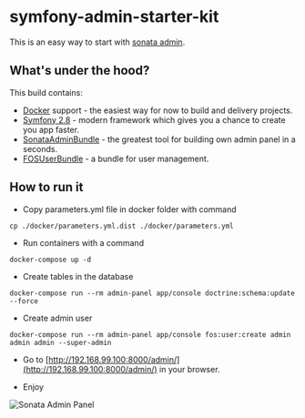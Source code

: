 # symfony-admin-starter-kit
This is an easy way to start with [sonata admin](https://sonata-project.org/).

## What's under the hood?
This build contains:
* [Docker](https://docs.docker.com/) support - the easiest way for now to build and delivery projects.
* [Symfony 2.8](http://symfony.com/doc/2.8/book/index.html) - modern framework which gives you a chance to create you app faster.
* [SonataAdminBundle](https://sonata-project.org/bundles/) - the greatest tool for building own admin panel in a seconds.
* [FOSUserBundle](https://github.com/FriendsOfSymfony/FOSUserBundle) - a bundle for user management.

## How to run it
* Copy parameters.yml file in docker folder with command

`cp ./docker/parameters.yml.dist ./docker/parameters.yml`

* Run containers with a command

`docker-compose up -d`

* Create tables in the database 

`docker-compose run --rm admin-panel app/console doctrine:schema:update --force`

* Create admin user 

`docker-compose run --rm admin-panel app/console fos:user:create admin admin admin --super-admin`

* Go to [http://192.168.99.100:8000/admin/](http://192.168.99.100:8000/admin/) in your browser.

* Enjoy

![Sonata Admin Panel](http://g.recordit.co/EMsRl0fZKv.gif)
